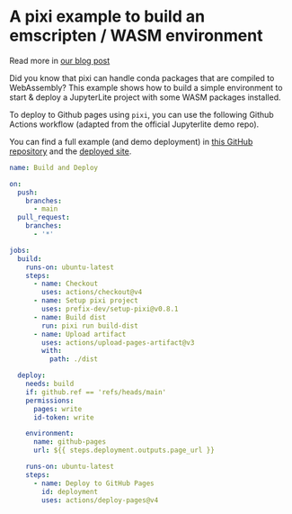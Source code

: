 # A pixi example to build an emscripten / WASM environment

Read more in [our blog post](https://prefix.dev/blog/pixi_wasm)

Did you know that pixi can handle conda packages that are compiled to WebAssembly? This example shows how to build a simple environment to start & deploy a JupyterLite project with some WASM packages installed.

To deploy to Github pages using `pixi`, you can use the following Github Actions workflow (adapted from the official Jupyterlite demo repo).

You can find a full example (and demo deployment) in [this GitHub repository](https://github.com/wolfv/pixi-wasm) and the [deployed site](https://wolfv.github.io/pixi-wasm/).

```yaml
name: Build and Deploy

on:
  push:
    branches:
      - main
  pull_request:
    branches:
      - '*'

jobs:
  build:
    runs-on: ubuntu-latest
    steps:
      - name: Checkout
        uses: actions/checkout@v4
      - name: Setup pixi project
        uses: prefix-dev/setup-pixi@v0.8.1
      - name: Build dist
        run: pixi run build-dist
      - name: Upload artifact
        uses: actions/upload-pages-artifact@v3
        with:
          path: ./dist

  deploy:
    needs: build
    if: github.ref == 'refs/heads/main'
    permissions:
      pages: write
      id-token: write

    environment:
      name: github-pages
      url: ${{ steps.deployment.outputs.page_url }}

    runs-on: ubuntu-latest
    steps:
      - name: Deploy to GitHub Pages
        id: deployment
        uses: actions/deploy-pages@v4
```